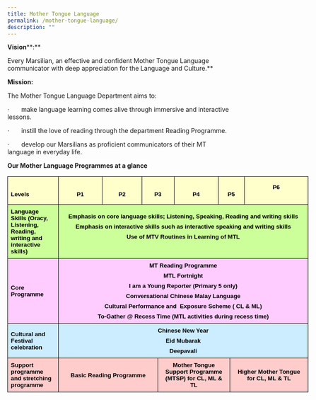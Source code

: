 ```yaml
---
title: Mother Tongue Language
permalink: /mother-tongue-language/
description: ""
---
```

            

**Vision****:**

Every Marsilian, an effective and confident Mother Tongue Language communicator with deep appreciation for the Language and Culture.**

       

**Mission:**

The Mother Tongue Language Department aims to:

·&nbsp;&nbsp;&nbsp;&nbsp;&nbsp;&nbsp; make language learning comes alive through immersive and interactive lessons.

·&nbsp;&nbsp;&nbsp;&nbsp;&nbsp;&nbsp; instill the love of reading through the department Reading Programme.

·&nbsp;&nbsp;&nbsp;&nbsp;&nbsp;&nbsp; develop our Marsilians as proficient communicators of their MT language in everyday life.

  

**Our Mother Language Programmes at a glance**

         

<table class="MsoTableGrid" border="1" cellspacing="0" cellpadding="0" width="681" style="width:511.1pt;margin-left:-.25pt;border-collapse:collapse;border:none;
 mso-border-alt:solid windowtext .5pt;mso-yfti-tbllook:1184;mso-padding-alt:
 0in 5.4pt 0in 5.4pt"><tbody><tr style="mso-yfti-irow:0;mso-yfti-firstrow:yes;height:22.35pt"><td width="100" style="width:74.65pt;border:solid windowtext 1.0pt;mso-border-alt:
  solid windowtext .5pt;background:#FFFFCC;padding:0in 5.4pt 0in 5.4pt;
  height:22.35pt"><p class="MsoNormal" style="margin-bottom:0in;line-height:normal"><b><span style="font-size:10.0pt;font-family:&quot;Arial&quot;,sans-serif;color:black;
  mso-color-alt:windowtext">Levels</span></b><b><span style="font-size:10.0pt;
  font-family:&quot;Arial&quot;,sans-serif"></span></b></p></td><td width="84" style="width:63.1pt;border:solid windowtext 1.0pt;border-left:
  none;mso-border-left-alt:solid windowtext .5pt;mso-border-alt:solid windowtext .5pt;
  background:#FFFFCC;padding:0in 5.4pt 0in 5.4pt;height:22.35pt"><p class="MsoNormal" align="center" style="margin-bottom:0in;text-align:center;
  line-height:normal"><b><span style="font-size:10.0pt;font-family:&quot;Arial&quot;,sans-serif;
  color:black;mso-color-alt:windowtext">P1</span></b><b><span style="font-size:
  10.0pt;font-family:&quot;Arial&quot;,sans-serif"></span></b></p></td><td width="74" style="width:55.55pt;border:solid windowtext 1.0pt;border-left:
  none;mso-border-left-alt:solid windowtext .5pt;mso-border-alt:solid windowtext .5pt;
  background:#FFFFCC;padding:0in 5.4pt 0in 5.4pt;height:22.35pt"><p class="MsoNormal" align="center" style="margin-bottom:0in;text-align:center;
  line-height:normal"><b><span style="font-size:10.0pt;font-family:&quot;Arial&quot;,sans-serif;
  color:black;mso-color-alt:windowtext">P2</span></b><b><span style="font-size:
  10.0pt;font-family:&quot;Arial&quot;,sans-serif"></span></b></p></td><td width="135" colspan="2" style="width:101.3pt;border:solid windowtext 1.0pt;
  border-left:none;mso-border-left-alt:solid windowtext .5pt;mso-border-alt:
  solid windowtext .5pt;background:#FFFFCC;padding:0in 5.4pt 0in 5.4pt;
  height:22.35pt"><p class="MsoNormal" align="center" style="margin-bottom:0in;text-align:center;
  line-height:normal"><b><span style="font-size:10.0pt;font-family:&quot;Arial&quot;,sans-serif;
  color:black;mso-color-alt:windowtext">P3</span></b><b><span style="font-size:
  10.0pt;font-family:&quot;Arial&quot;,sans-serif"></span></b></p></td><td width="85" style="width:63.4pt;border:solid windowtext 1.0pt;border-left:
  none;mso-border-left-alt:solid windowtext .5pt;mso-border-alt:solid windowtext .5pt;
  background:#FFFFCC;padding:0in 5.4pt 0in 5.4pt;height:22.35pt"><p class="MsoNormal" align="center" style="margin-bottom:0in;text-align:center;
  line-height:normal"><b><span style="font-size:10.0pt;font-family:&quot;Arial&quot;,sans-serif;
  color:black;mso-color-alt:windowtext">P4</span></b><b><span style="font-size:
  10.0pt;font-family:&quot;Arial&quot;,sans-serif"></span></b></p></td><td width="75" colspan="2" style="width:56.25pt;border:solid windowtext 1.0pt;
  border-left:none;mso-border-left-alt:solid windowtext .5pt;mso-border-alt:
  solid windowtext .5pt;background:#FFFFCC;padding:0in 5.4pt 0in 5.4pt;
  height:22.35pt"><p class="MsoNormal" align="center" style="margin-bottom:0in;text-align:center;
  line-height:normal"><b><span style="font-size:10.0pt;font-family:&quot;Arial&quot;,sans-serif;
  color:black;mso-color-alt:windowtext">P5</span></b><b><span style="font-size:
  10.0pt;font-family:&quot;Arial&quot;,sans-serif"></span></b></p></td><td width="129" style="width:96.85pt;border:solid windowtext 1.0pt;border-left:
  none;mso-border-left-alt:solid windowtext .5pt;mso-border-alt:solid windowtext .5pt;
  background:#FFFFCC;padding:0in 5.4pt 0in 5.4pt;height:22.35pt"><p class="MsoNormal" align="center" style="margin-bottom:0in;text-align:center;
  line-height:normal"><b><span style="font-size:10.0pt;font-family:&quot;Arial&quot;,sans-serif;
  color:black;mso-color-alt:windowtext">P6</span></b><b><span style="font-size:
  10.0pt;font-family:&quot;Arial&quot;,sans-serif"></span></b></p><p class="MsoNormal" align="center" style="margin-bottom:0in;text-align:center;
  line-height:normal"><b><span style="font-size:10.0pt;font-family:&quot;Arial&quot;,sans-serif">&nbsp;</span></b></p></td></tr><tr style="mso-yfti-irow:1;height:.75in"><td width="100" style="width:74.65pt;border:solid windowtext 1.0pt;border-top:
  none;mso-border-top-alt:solid windowtext .5pt;mso-border-alt:solid windowtext .5pt;
  background:#CCFF99;padding:0in 5.4pt 0in 5.4pt;height:.75in"><p class="MsoNormal" style="margin-top:6.0pt;margin-right:0in;margin-bottom:
  6.0pt;margin-left:0in;line-height:normal"><b><span style="font-size:10.0pt;
  font-family:&quot;Arial&quot;,sans-serif;color:black;mso-color-alt:windowtext">Language Skills (Oracy, Listening, Reading, writing and interactive skills)</span></b><b><span style="font-size:10.0pt;font-family:&quot;Arial&quot;,sans-serif"></span></b></p></td><td width="582" colspan="8" style="width:436.45pt;border-top:none;border-left:
  none;border-bottom:solid windowtext 1.0pt;border-right:solid windowtext 1.0pt;
  mso-border-top-alt:solid windowtext .5pt;mso-border-left-alt:solid windowtext .5pt;
  mso-border-alt:solid windowtext .5pt;background:#CCFF99;padding:0in 5.4pt 0in 5.4pt;
  height:.75in"><p class="MsoNormal" align="center" style="margin-top:6.0pt;margin-right:0in;
  margin-bottom:6.0pt;margin-left:0in;text-align:center;line-height:normal"><b><span style="font-size:10.0pt;font-family:&quot;Arial&quot;,sans-serif;color:black;
  mso-color-alt:windowtext">Emphasis on core language skills; Listening, Speaking, Reading and writing skills</span></b><b><span style="font-size:
  10.0pt;font-family:&quot;Arial&quot;,sans-serif"></span></b></p><p class="MsoNormal" align="center" style="margin-top:6.0pt;margin-right:0in;
  margin-bottom:6.0pt;margin-left:0in;text-align:center;line-height:normal"><b><span style="font-size:10.0pt;font-family:&quot;Arial&quot;,sans-serif;color:black;
  mso-color-alt:windowtext">Emphasis on interactive skills such as interactive speaking and writing skills</span></b><b><span style="font-size:10.0pt;
  font-family:&quot;Arial&quot;,sans-serif"></span></b></p><p class="MsoNormal" align="center" style="margin-top:6.0pt;margin-right:0in;
  margin-bottom:6.0pt;margin-left:0in;text-align:center;line-height:normal"><b><span style="font-size:10.0pt;font-family:&quot;Arial&quot;,sans-serif;color:black;
  mso-color-alt:windowtext">Use of MTV Routines in Learning of MTL</span></b><b><span style="font-size:10.0pt;font-family:&quot;Arial&quot;,sans-serif"></span></b></p><p class="MsoNormal" align="center" style="margin-top:6.0pt;margin-right:0in;
  margin-bottom:6.0pt;margin-left:0in;text-align:center;line-height:normal"><b><span style="font-size:10.0pt;font-family:&quot;Arial&quot;,sans-serif">&nbsp;</span></b></p></td></tr><tr style="mso-yfti-irow:2;height:54.45pt"><td width="100" style="width:74.65pt;border:solid windowtext 1.0pt;border-top:
  none;mso-border-top-alt:solid windowtext .5pt;mso-border-alt:solid windowtext .5pt;
  background:#FFCCFF;padding:0in 5.4pt 0in 5.4pt;height:54.45pt"><p class="MsoNormal" style="margin-top:6.0pt;margin-right:0in;margin-bottom:
  6.0pt;margin-left:0in;line-height:normal"><b><span style="font-size:10.0pt;
  font-family:&quot;Arial&quot;,sans-serif;color:black;mso-color-alt:windowtext">Core Programme</span></b><b><span style="font-size:10.0pt;font-family:&quot;Arial&quot;,sans-serif"></span></b></p></td><td width="582" colspan="8" style="width:436.45pt;border-top:none;border-left:
  none;border-bottom:solid windowtext 1.0pt;border-right:solid windowtext 1.0pt;
  mso-border-top-alt:solid windowtext .5pt;mso-border-left-alt:solid windowtext .5pt;
  mso-border-alt:solid windowtext .5pt;background:#FFCCFF;padding:0in 5.4pt 0in 5.4pt;
  height:54.45pt"><p class="MsoNormal" align="center" style="margin-top:6.0pt;margin-right:0in;
  margin-bottom:6.0pt;margin-left:0in;text-align:center;line-height:normal"><b><span style="font-size:10.0pt;font-family:&quot;Arial&quot;,sans-serif;color:black;
  mso-color-alt:windowtext">MT Reading Programme</span></b><b><span style="font-size:10.0pt;font-family:&quot;Arial&quot;,sans-serif"></span></b></p><p class="MsoNormal" align="center" style="margin-top:6.0pt;margin-right:0in;
  margin-bottom:6.0pt;margin-left:0in;text-align:center;line-height:normal"><b><span style="font-size:10.0pt;font-family:&quot;Arial&quot;,sans-serif;color:black;
  mso-color-alt:windowtext">MTL Fortnight</span></b><b><span style="font-size:
  10.0pt;font-family:&quot;Arial&quot;,sans-serif"></span></b></p><p class="MsoNormal" align="center" style="margin-top:6.0pt;margin-right:0in;
  margin-bottom:6.0pt;margin-left:0in;text-align:center;line-height:normal"><b><span style="font-size:10.0pt;font-family:&quot;Arial&quot;,sans-serif;color:black;
  mso-color-alt:windowtext">I am a Young Reporter (Primary 5 only)</span></b><b><span style="font-size:10.0pt;font-family:&quot;Arial&quot;,sans-serif"></span></b></p><p class="MsoNormal" align="center" style="margin-top:6.0pt;margin-right:0in;
  margin-bottom:6.0pt;margin-left:0in;text-align:center;line-height:normal"><b><span style="font-size:10.0pt;font-family:&quot;Arial&quot;,sans-serif;color:black;
  mso-color-alt:windowtext">Conversational Chinese Malay Language</span></b><b><span style="font-size:10.0pt;font-family:&quot;Arial&quot;,sans-serif"></span></b></p><p class="MsoNormal" align="center" style="margin-top:6.0pt;margin-right:0in;
  margin-bottom:6.0pt;margin-left:0in;text-align:center;line-height:normal"><b><span style="font-size:10.0pt;font-family:&quot;Arial&quot;,sans-serif;color:black;
  mso-color-alt:windowtext">Cultural Performance and <span style="mso-spacerun:yes">&nbsp;</span>Exposure Scheme ( CL &amp; ML)</span></b><b><span style="font-size:10.0pt;font-family:&quot;Arial&quot;,sans-serif"></span></b></p><p class="MsoNormal" align="center" style="margin-top:6.0pt;margin-right:0in;
  margin-bottom:6.0pt;margin-left:0in;text-align:center;line-height:normal"><b><span style="font-size:10.0pt;font-family:&quot;Arial&quot;,sans-serif;color:black;
  mso-color-alt:windowtext">To-Gather @ Recess Time (MTL activities during recess time)</span></b><b><span style="font-size:10.0pt;font-family:&quot;Arial&quot;,sans-serif"></span></b></p></td></tr><tr style="mso-yfti-irow:3;height:32.9pt"><td width="100" style="width:74.65pt;border:solid windowtext 1.0pt;border-top:
  none;mso-border-top-alt:solid windowtext .5pt;mso-border-alt:solid windowtext .5pt;
  background:#CCECFF;padding:0in 5.4pt 0in 5.4pt;height:32.9pt"><p class="MsoNormal" style="margin-top:6.0pt;margin-right:0in;margin-bottom:
  6.0pt;margin-left:0in;line-height:normal"><b><span style="font-size:10.0pt;
  font-family:&quot;Arial&quot;,sans-serif;color:black;mso-color-alt:windowtext">Cultural and Festival celebration</span></b><b><span style="font-size:10.0pt;
  font-family:&quot;Arial&quot;,sans-serif"></span></b></p></td><td width="582" colspan="8" style="width:436.45pt;border-top:none;border-left:
  none;border-bottom:solid windowtext 1.0pt;border-right:solid windowtext 1.0pt;
  mso-border-top-alt:solid windowtext .5pt;mso-border-left-alt:solid windowtext .5pt;
  mso-border-alt:solid windowtext .5pt;background:#CCECFF;padding:0in 5.4pt 0in 5.4pt;
  height:32.9pt"><p class="MsoNormal" align="center" style="margin-top:6.0pt;margin-right:0in;
  margin-bottom:6.0pt;margin-left:0in;text-align:center;line-height:normal"><b><span style="font-size:10.0pt;font-family:&quot;Arial&quot;,sans-serif;color:black;
  mso-color-alt:windowtext">Chinese New Year</span></b><b><span style="font-size:10.0pt;font-family:&quot;Arial&quot;,sans-serif"></span></b></p><p class="MsoNormal" align="center" style="margin-top:6.0pt;margin-right:0in;
  margin-bottom:6.0pt;margin-left:0in;text-align:center;line-height:normal"><b><span style="font-size:10.0pt;font-family:&quot;Arial&quot;,sans-serif;color:black;
  mso-color-alt:windowtext">Eid Mubarak</span></b><b><span style="font-size:
  10.0pt;font-family:&quot;Arial&quot;,sans-serif"></span></b></p><p class="MsoNormal" align="center" style="margin-top:6.0pt;margin-right:0in;
  margin-bottom:6.0pt;margin-left:0in;text-align:center;line-height:normal"><b><span style="font-size:10.0pt;font-family:&quot;Arial&quot;,sans-serif;color:black;
  mso-color-alt:windowtext">Deepavali</span></b><b><span style="font-size:10.0pt;
  font-family:&quot;Arial&quot;,sans-serif"></span></b></p></td></tr><tr style="mso-yfti-irow:4;mso-yfti-lastrow:yes;height:32.9pt"><td width="100" style="width:74.65pt;border:solid windowtext 1.0pt;border-top:
  none;mso-border-top-alt:solid windowtext .5pt;mso-border-alt:solid windowtext .5pt;
  background:#FFCCCC;padding:0in 5.4pt 0in 5.4pt;height:32.9pt"><p class="MsoNormal" style="margin-top:6.0pt;margin-right:0in;margin-bottom:
  6.0pt;margin-left:0in;line-height:normal"><b><span style="font-size:10.0pt;
  font-family:&quot;Arial&quot;,sans-serif;color:black;mso-color-alt:windowtext">Support programme and stretching programme</span></b><b><span style="font-size:10.0pt;
  font-family:&quot;Arial&quot;,sans-serif"></span></b></p></td><td width="194" colspan="3" style="width:145.45pt;border-top:none;border-left:
  none;border-bottom:solid windowtext 1.0pt;border-right:solid windowtext 1.0pt;
  mso-border-top-alt:solid windowtext .5pt;mso-border-left-alt:solid windowtext .5pt;
  mso-border-alt:solid windowtext .5pt;background:#FFCCCC;padding:0in 5.4pt 0in 5.4pt;
  height:32.9pt"><p class="MsoNormal" align="center" style="margin-top:6.0pt;margin-right:0in;
  margin-bottom:6.0pt;margin-left:0in;text-align:center;line-height:normal"><b><span style="font-size:10.0pt;font-family:&quot;Arial&quot;,sans-serif;color:black;
  mso-color-alt:windowtext">Basic Reading Programme</span></b><b><span style="font-size:10.0pt;font-family:&quot;Arial&quot;,sans-serif"></span></b></p></td><td width="194" colspan="3" style="width:145.5pt;border-top:none;border-left:
  none;border-bottom:solid windowtext 1.0pt;border-right:solid windowtext 1.0pt;
  mso-border-top-alt:solid windowtext .5pt;mso-border-left-alt:solid windowtext .5pt;
  mso-border-alt:solid windowtext .5pt;background:#FFCCCC;padding:0in 5.4pt 0in 5.4pt;
  height:32.9pt"><p class="MsoNormal" align="center" style="margin-top:6.0pt;margin-right:0in;
  margin-bottom:6.0pt;margin-left:0in;text-align:center;line-height:normal"><b><span style="font-size:10.0pt;font-family:&quot;Arial&quot;,sans-serif;color:black;
  mso-color-alt:windowtext">Mother Tongue Support Programme (MTSP) for CL, ML &amp; TL</span></b><b><span style="font-size:10.0pt;font-family:&quot;Arial&quot;,sans-serif"></span></b></p></td><td width="194" colspan="2" style="width:145.5pt;border-top:none;border-left:
  none;border-bottom:solid windowtext 1.0pt;border-right:solid windowtext 1.0pt;
  mso-border-top-alt:solid windowtext .5pt;mso-border-left-alt:solid windowtext .5pt;
  mso-border-alt:solid windowtext .5pt;background:#FFCCCC;padding:0in 5.4pt 0in 5.4pt;
  height:32.9pt"><p class="MsoNormal" align="center" style="margin-top:6.0pt;margin-right:0in;
  margin-bottom:6.0pt;margin-left:0in;text-align:center;line-height:normal"><b><span style="font-size:10.0pt;font-family:&quot;Arial&quot;,sans-serif;color:black;
  mso-color-alt:windowtext">Higher Mother Tongue for CL, ML &amp; TL</span></b><b><span style="font-size:10.0pt;font-family:&quot;Arial&quot;,sans-serif"></span></b></p></td></tr></tbody></table>